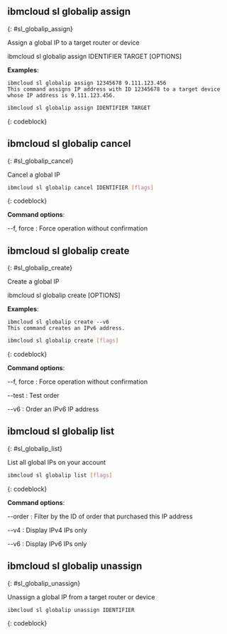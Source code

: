 


## ibmcloud sl globalip assign
{: #sl_globalip_assign}

Assign a global IP to a target router or device

ibmcloud sl globalip assign IDENTIFIER TARGET [OPTIONS]

**Examples**:

    ibmcloud sl globalip assign 12345678 9.111.123.456
	This command assigns IP address with ID 12345678 to a target device whose IP address is 9.111.123.456.

```bash
ibmcloud sl globalip assign IDENTIFIER TARGET
```
{: codeblock}


## ibmcloud sl globalip cancel
{: #sl_globalip_cancel}

Cancel a global IP



```bash
ibmcloud sl globalip cancel IDENTIFIER [flags]
```
{: codeblock}


**Command options**:

--f, force
:    Force operation without confirmation

## ibmcloud sl globalip create
{: #sl_globalip_create}

Create a global IP

ibmcloud sl globalip create [OPTIONS]

**Examples**:

    ibmcloud sl globalip create --v6 
	This command creates an IPv6 address.

```bash
ibmcloud sl globalip create [flags]
```
{: codeblock}


**Command options**:

--f, force
:    Force operation without confirmation

--test
:    Test order

--v6
:    Order an IPv6 IP address

## ibmcloud sl globalip list
{: #sl_globalip_list}

List all global IPs on your account



```bash
ibmcloud sl globalip list [flags]
```
{: codeblock}


**Command options**:

--order
:    Filter by the ID of order that purchased this IP address

--v4
:    Display IPv4 IPs only

--v6
:    Display IPv6 IPs only

## ibmcloud sl globalip unassign
{: #sl_globalip_unassign}

Unassign a global IP from a target router or device



```bash
ibmcloud sl globalip unassign IDENTIFIER
```
{: codeblock}

